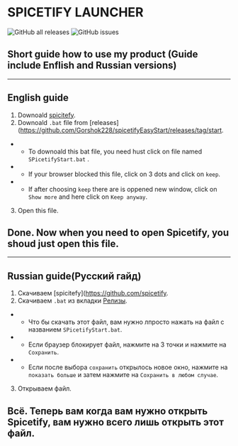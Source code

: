 # SPICETIFY LAUNCHER
![GitHub all releases](https://img.shields.io/github/downloads/Gorshok228/SpicetifyEasyStart/total?color=orange)    ![GitHub issues](https://img.shields.io/github/issues/Gorshok228/SpicetifyEasyStart?color=red)
## Short guide how to use my product (Guide include Enflish and Russian versions)
___

## English guide
1. Downoald [spicitefy](https://github.com/spicetify).
2. Downoald `.bat` file from [releases](https://github.com/Gorshok228/spicetifyEasyStart/releases/tag/start.
+    + To downoald this bat file, you need hust click on file named `SPicetifyStart.bat` .  
+    + If your browser blocked this file, click on 3 dots and click on `keep`.
+    + If after choosing `keep` there are is oppened new window, click on `Show more` and here click on `Keep anyway`.
3. Open this file.

## Done. Now when you need to open Spicetify, you shoud just open this file. 

______

## Russian guide(Русский гайд)
1. Скачиваем [spicitefy](https://github.com/spicetify.
2. Скачиваем `.bat` из вкладки [Релизы](https://github.com/Gorshok228/spicetifyEasyStart/releases/tag/start).
+   + Что бы скачать этот файл, вам нужно лпросто нажать на файл с названием `SPicetifyStart.bat`.
+   + Если браузер блокирует файл, нажмите на 3 точки и нажмите на `Сохранить`.
+   + Если после выбора `сохранить` открылось новое окно, нажмите на `показать больше` и затем нажмите на `Сохранить в любом случае`.
3. Открываем файл.

## Всё. Теперь вам когда вам нужно открыть Spicetify, вам нужно всего лишь открыть этот файл. 
